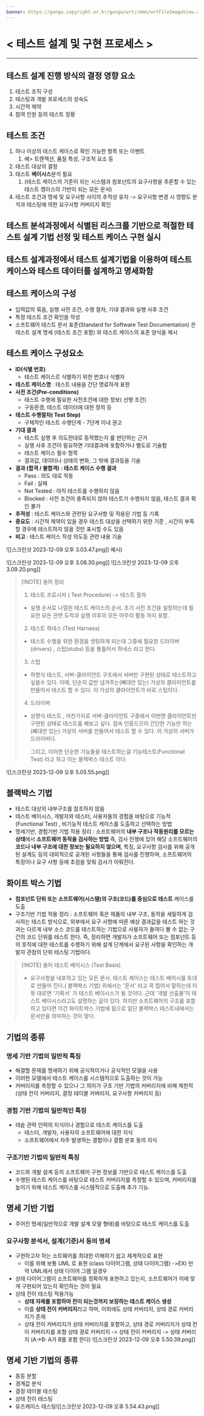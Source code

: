 ```yaml
---
banner: https://gongu.copyright.or.kr/gongu/wrt/cmmn/wrtFileImageView.do?wrtSn=11288959&filePath=L2Rpc2sxL25ld2RhdGEvMjAxNS8wMi9DTFM2OS9OVVJJXzAwMV8wNDQ1X251cmltZWRpYV8yMDE1MTIwMw==&thumbAt=Y&thumbSe=b_tbumb&wrtTy=10006
---
```

# < 테스트 설계 및 구현 프로세스 >

---

## **테스트 설계 진행 방식의 결정** 영향 요소 
1. 테스트 조직 구성 
2. 테스팅과 개발 프로세스의  성숙도 
3. 시간적 제약
4. 참여 인원 등의 테스트 정황 
## **테스트 조건**
1. 하나 이상의 테스트 케이스로 확인 가능한 항목 또는 이벤트
	1. 예> 트랜잭션, 품질 특성, 구조적 요소 등 
2. 테스트 대상의 결정
3. 테스트 **베이시스**분석 필요 
	1. (테스트 케이스의 기준이 되는 시스템과 컴포넌트의 요구사항을 추론할 수 있는 테스트 켕이스의 기반이 되는 모든 문서)
4. 테스트 조건과 명세 및 요구사항 사이의 추적성 유지 
   -> 요구사항 변경 시 영향도 분석과 테스팅에 의한 요구사항 커버리지 확인 
## 테스트 분석과정에서 식별된 **리스크를 기반**으로 **적절한 테스트 설계 기법 선정** 및 **테스트 케이스 구현** 실시

## 테스트 설계과정에서 테스트 설계기법을 이용하여 **테스트 케이스**와 **테스트 데이터**를 설계하고 명세화함
## **테스트 케이스의 구성** 
- 입력값의 묶음, 실행 사전 조건, 수행 절차, 기대 결과와 실행 사후 조건 
- 특정 테스트 조건 확인을 작성 
- 소프트웨어 테스트 문서 표준(Standard for Software Test Documentation) 은 테스트 설계 명세 (테스트 조건 포함) 와 테스트 케이스의 표준 양식을 제시

## 테스트 케이스 **구성요소**
- **ID(식별 번호)**
	- 테스트 케이스르 식별하기 위한 번호나 식별자 
- **테스트 케이스명** : 테스트 내용을 간단 명료하게 표현 
- **사전 조건(Pre-conditions)** 
	- 테스트 수행에 필요한 사전조건에 대한 정보( 선행 조건)
	- 구동환경, 테스트 데이터에 대한 정의 등 
- **테스트 수행절차( Test Step)** 
	- 구체적인 테스트 수행단계 - 7단계 이내 권고 
- **기대 결과** 
	- 테스트 실행 후 의도한대로 동작했는지 를 판단하는 근거 
	- 실행 사후 조건이 필요하면 기대결과에 포함하거나 별도로 기술함 
	- 테스트 케이스 필수 항목 
	- 결과값, 데이터나 상태의 변화, 그 밖에 결과등을 기술 
- **결과 (합격 / 불합격) : 테스트 케이스 수행 결과** 
	- Pass : 의도 대로 작동
	- Fail : 실패
	- Not Tested : 아직 테스트를 수행하지 않음 
	- Blocked : 사전 조건이 충족되지 않아 테스트가 수행되지 않음, 테스트 결과 확인 불가 
- **추적성** : 테스트 케이스와 관련된 요구사항 및 적용된 기법 등 기록 
- **중요도** : 시간적 제약이 있을 경우 테스트 대상을 선택하기 위한 기준 , 시간이 부족할 경우에 테스트하지 않을 것만 표시할 수도 있음 
- **비고** : 테스트 케이스 작성 의도등 관련 내용 기술 

![[스크린샷 2023-12-09 오후 3.03.47.png]]  예시)

![[스크린샷 2023-12-09 오후 3.08.30.png]]
![[스크린샷 2023-12-09 오후 3.09.20.png]]

>[!NOTE] 용어 정리 
> 1. 테스트 프로시저 ( Test Procedure) -> 테스트 절차 
>-  실행 순서로 나열된 테스트 케이스의 순서. 초기 사전 조건을 설정하는데 필요한 모든 관련 도작과 실행 이후의 모든 마무리 활동 까지 포함. 
> 2.  테스트 하네스 (Test Harness)
> - 테스트 수행을 위한 환경을 셋팅하게 되는데  그중에  필요한 드라이버(drivers) , 스텁(stubs) 등을 통틀어서 하네스 라고 한다. 
> 3. 스텁 
>  - 하향식 테스트, 서버-클라이언트 구조에서 서버만 구현된 상태로 테스트하고 싶을수 있다. 이때, 단순히 값만 넘겨주는(뼈대만 있는) 가상의 클라이언트를 만들어서 테스트 할 수 있다. 이 가상의 클라이언트가 바로 스텁이다. 
> 4. 드라이버 
> - 상향식 테스트 , 마찬가지로 서버-클라이언트 구종에서 이번엔 클라이언트만 구현된 상태로 테스트를 해보고 싶다. 접속 인증드으이 간단한 기능만 하는 (뼈대만 있는) 가상의 서버를 만들어서 테스트 할 수 있다. 이 가상의 서버가 드라이버다. 
>   
>   그리고, 이러한 단순한 기능들을 테스트하는걸 기능테스트(Functional Test) 라고 하고 이는 블랙박스 테스트 이다. 

![[스크린샷 2023-12-09 오후 5.05.55.png]]

## 블랙박스 기법 
- 테스트 대상의 내부구조를 참조하지 않음
- 테스트 베이시스, 개발자와 테스터, 사용자들의 경험을 바탕으로 기능적(Functional Test) , 비기능적 테스트 케이스를 도출하고 선택하는 방법 
- 명세기반, 경험기반 기법 적용 
정리 : 소프트웨어의 **내부 구조나 작동원리를 모르는 상태**에서 **소프트웨어 동작을 검사하는 방법** 즉, 검사 진행에 있어 해당 소프트웨어의 **코드나 내부 구조에 대한 정보는 필요하지 않으며**, 특징, 요구사항 검사를 위해 공개된 설계도 등의 대외적으로 공개된 사항들을 통해 검사를 진행하며, 소프트웨어의 특징이나 요구 사항 등에 초점을 맞춰 검사가 이뤄진다. 
## 화이트 박스 기법 
- **컴포넌트 단위 또는 소프트웨어(시스템)의 구조(코드)를 중심으로 테스트** 케이스를 도출 
- 구조기반 기법 적용
정리 : 소프트웨어 혹은 제품의 내부 구조, 동작을 세밀하게 검사하는 테스트 방식으로, 외부에서 요구 사항에 따른 예상 결과값을 테스트 하는 것과는 다르게 내부 소스 코드를 테스트하는 기법으로 사용자가 들여다 볼 수  없는 구간의 코드 단위를 테스트 한다. 즉, 정리하면 개발자가 소프트웨어 또는 컴포넌트 등의 호직에 대한 테스트를 수행하기 위해 설계 단계에서 요구된 사항을 확인하는 개발자 관점의 단위 테스팅 기법이다. 


> [!NOTE] 용어 
> 테스트 베이시스 (Test Basis) 
> - 요구사항을 내포하고 있는 모든 문서. 테스트 케이스는 테스트 베이시를 토대로 만들어 진다.( 블랙박스 기법)
>   위에서는 '문서' 라고 콕 찝어서  말하는데 이 뜻 대로면 '기획서' 가 테스트 베이시스가 될 것이다. 근데 '개발 산출물'이 테스트 베이시스라고도 설명하는 글이 있다. 하지만 소프트웨어의 구조를 포함하고 있다면 이건 화이트박스 기법에 됨으로 일단 블랙박스 테스트내에서는 문서만을 의미하는 것이 맞다.

## 기법의 종류 
### 명세 기반 기법의 일반적 특징 
- 해결할 문제를 명세하기 위해 공식적이거나 공식적인 모델을 사용 
- 이러한 모델에서 테스트 케이스를 시스템적으로 도출하는 것이 가능
- 커버리지를 측정할 수 있으나 그 의미가 구조 기반 기법의 커버리지에 비해 제한적(상태 전이 커버리지, 결정 테이블 커버리지, 요구사항 커버리지 등)
### 경험 기반 기법의 일반적인 특징 
- 테슽 관력 인력의 지식이나 경험으로 테스트 케이스를 도출
	- 테스터, 개발자, 사용자의 소프트웨어에 대한 지식 
	- 소프트웨어에서 자주 발생하는 결함이나 결함 분포 동의 지식 
### 구조기반 기법의 일반적 특징 
- 코드와 개발 설계 등의 소프트웨어 구현 정보를 기반으로 테스트 케이스를 도출
- 수행된 테스트 케이스를 바탕으로 테스트 커버리지를 측정할 수 있으며, 커버리지를 높이기 위해 테스트 케이스를 시스템적으로 도출해 추가 기능.



## 명세 기반 기법 
- 주어진 명세(일반적으로 개발 설계 모델 형태)를 바탕으로 테스트 케이스를 도출 
### 요구사항 분석서, 설계(기준)서 등의 명세 
- 구현하고자 하는 소트웨어를 최대한 이해하기 쉽고 체계적으로 표현 
	- 이를 위해 보통 UML 로 표현 (class 다이어그램, 상태 다이어그램)
->EX) 만약 UML에서 상태 다이어 그램 일경우  
- 상태 다이어그램이 소프트웨어를 정확하게 표현하고 있는지, 소프트웨어가 이에 맞게 구현되어 있는지 확인하는 것이 필요
- 상태 전이 테스팅 적용가능 
	- **상태 자체를 포함하여 전이 되는것까지 보장하는 테스트 케이스 생성** 
	- 이를 **상태 전이 커버리지**라고 하며, 이외에도 상태 커버리지, 상태 경로 커버리지가 존재 
	- 상태 전이 커버리지가 상태 커버리지를 포함하고, 상태 경로 커버리지가 상태 전이 커버리지를 포함 
	  상태 경로 커버리지 -> 상태 전이 커버리지 -> 상태 커버리지  (A->B: A가 B를 포함 한다)
![[스크린샷 2023-12-09 오후 5.50.39.png]]

## 명세 기반 기법의 종류 
- 동등 분할 
- 경계값 분석 
- 결정 테이블 테스팅 
- 상태 전이 테스팅 
- 유즈케이스 테스팅![[스크린샷 2023-12-09 오후 5.54.43.png]]

